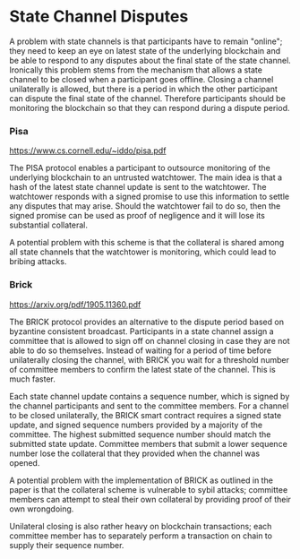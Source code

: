 State Channel Disputes
======================

A problem with state channels is that participants have to remain "online"; they
need to keep an eye on latest state of the underlying blockchain and be able to
respond to any disputes about the final state of the state channel. Ironically
this problem stems from the mechanism that allows a state channel to be closed
when a participant goes offline. Closing a channel unilaterally is allowed, but
there is a period in which the other participant can dispute the final state of
the channel. Therefore participants should be monitoring the blockchain so that
they can respond during a dispute period.

### Pisa

https://www.cs.cornell.edu/~iddo/pisa.pdf

The PISA protocol enables a participant to outsource monitoring of the
underlying blockchain to an untrusted watchtower. The main idea is that a hash
of the latest state channel update is sent to the watchtower. The watchtower
responds with a signed promise to use this information to settle any disputes
that may arise. Should the watchtower fail to do so, then the signed promise can
be used as proof of negligence and it will lose its substantial collateral.

A potential problem with this scheme is that the collateral is shared among all
state channels that the watchtower is monitoring, which could lead to bribing
attacks.

### Brick

https://arxiv.org/pdf/1905.11360.pdf

The BRICK protocol provides an alternative to the dispute period based on
byzantine consistent broadcast. Participants in a state channel assign a
committee that is allowed to sign off on channel closing in case they are not
able to do so themselves. Instead of waiting for a period of time before
unilaterally closing the channel, with BRICK you wait for a threshold number of
committee members to confirm the latest state of the channel. This is much
faster.

Each state channel update contains a sequence number, which is signed by the
channel participants and sent to the committee members. For a channel to be
closed unilaterally, the BRICK smart contract requires a signed state update,
and signed sequence numbers provided by a majority of the committee. The highest
submitted sequence number should match the submitted state update. Committee
members that submit a lower sequence number lose the collateral that they
provided when the channel was opened.

A potential problem with the implementation of BRICK as outlined in the paper is
that the collateral scheme is vulnerable to sybil attacks; committee members can
attempt to steal their own collateral by providing proof of their own
wrongdoing.

Unilateral closing is also rather heavy on blockchain transactions; each
committee member has to separately perform a transaction on chain to supply
their sequence number.
